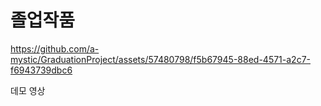 # 졸업작품


https://github.com/a-mystic/GraduationProject/assets/57480798/f5b67945-88ed-4571-a2c7-f6943739dbc6


데모 영상
